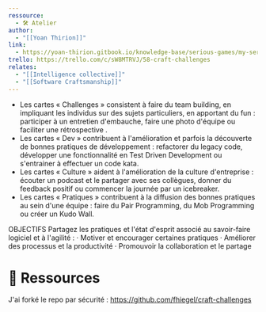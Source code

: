 ```yaml
---
ressource:
  - 🛠️ Atelier
author:
  - "[[Yoan Thirion]]"
link:
  - https://yoan-thirion.gitbook.io/knowledge-base/serious-games/my-serious-games#craft-challenges
trello: https://trello.com/c/sW8MTRVJ/58-craft-challenges
relates:
  - "[[Intelligence collective]]"
  - "[[Software Craftsmanship]]"
---
```

- Les cartes « Challenges » consistent à faire du team building, en impliquant les individus sur des sujets particuliers, en apportant du fun : participer à un entretien d'embauche, faire une photo d'équipe ou faciliter une rétrospective .
- Les cartes « Dev » contribuent à l'amélioration et parfois la découverte de bonnes pratiques de développement : refactorer du legacy code, développer une fonctionnalité en Test Driven Development ou s'entrainer à effectuer un code kata.
- Les cartes « Culture » aident à l'amélioration de la culture d'entreprise : écouter un podcast et le partager avec ses collègues, donner du feedback positif ou commencer la journée par un icebreaker.
- Les cartes « Pratiques » contribuent à la diffusion des bonnes pratiques au sein d'une équipe : faire du Pair Programming, du Mob Programming ou créer un Kudo Wall.

OBJECTIFS
Partagez les pratiques et l'état d'esprit associé au savoir-faire logiciel et à l'agilité :
· Motiver et encourager certaines pratiques
· Améliorer des processus et la productivité
· Promouvoir la collaboration et le partage

# 🔗 Ressources

J'ai forké le repo par sécurité : https://github.com/fhiegel/craft-challenges